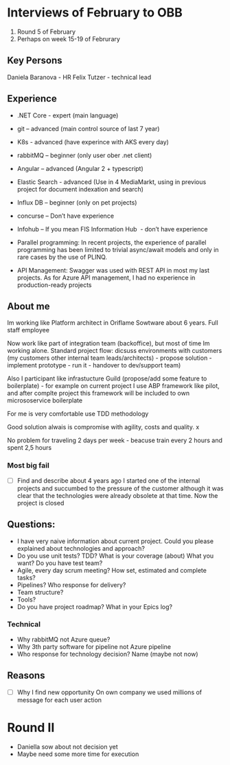 # Interviews of February to OBB

1. Round 5 of February
2. Perhaps on week 15-19 of Februrary 

## Key Persons
Daniela Baranova - HR
Felix Tutzer - technical lead

## Experience

 - .NET Core - expert (main language)
 - git – advanced (main control source of last 7 year)
 - K8s - advanced (have experince with AKS every day)
 - rabbitMQ – beginner (only user ober .net client)
 - Angular – advanced (Angular 2 + typescript)
 - Elastic Search - advanced (Use in 4 MediaMarkt, using in previous project for document indexation and search)
 - Influx DB – beginner (only on pet projects)
 - concurse – Don’t have experience 
 - Infohub – If you mean FIS Information Hub  - don’t have experience 

 - Parallel programming: In recent projects, the experience of parallel programming has been limited to trivial async/await models and only in rare cases by the use of PLINQ.
 - API Management: Swagger was used with REST API in most my last projects. As for Azure API management, I had no experience in production-ready projects

## About me

Im working like Platform architect in Oriflame Sowtware about 6 years. Full staff employee

Now work like part of integration team (backoffice), but most of time Im working alone. Standard project flow: dicsuss environments with customers (my customers other internal team leads/architects) - propose solution - implement prototype - run it - handover to dev/support team)

Also I participant like infrastucture Guild (propose/add some feature to boilerplate) - for example on current project I use ABP framework like pilot, and after complte project this framework will be included to own micrososervice boilerplate

For me is very comfortable use TDD methodology

Good solution alwais is compromise with agility, costs and quality. x

No problem for traveling 2 days per week  - beacuse train every 2 hours and spent 2,5 hours

### Most big fail

- [ ] Find and describe
about 4 years ago I started one of the internal projects and succumbed to the pressure of the customer although it was clear that the technologies were already obsolete at that time. Now the project is closed

## Questions:

 - I have very naive information about current project. Could you please explained about technologies and approach?
 - Do you use unit tests? TDD? What is your coverage (about) What you want? Do you have test team?
 - Agile, every day scrum meeting? How set, estimated and complete tasks?
 - Pipelines? Who response for delivery? 
 - Team structure?
 - Tools?
 - Do you have project roadmap? What in your Epics log?

### Technical 

 - Why rabbitMQ not Azure queue?
 - Why 3th party software for pipeline not Azure pipeline
 - Who response for technology decision? Name (maybe not now)

## Reasons


 - [ ] Why I find new opportunity
On own company we used millions of message for each user action
 
# Round II 

 - Daniella sow about not decision yet
 - Maybe need some more time for execution